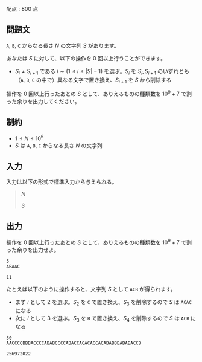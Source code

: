 配点 : $800$ 点

## 問題文

`A`, `B`, `C` からなる長さ $N$ の文字列 $S$ があります。

あなたは $S$ に対して、以下の操作を $0$ 回以上行うことができます。

- $S_i \neq S_{i + 1}$ である $i \sim (1 \leq i \leq |S| - 1)$ を選ぶ。$S_i$ を $S_i, S_{i + 1}$ のいずれとも（`A`, `B`, `C` の中で）異なる文字で置き換え、$S_{i + 1}$ を $S$ から削除する

操作を $0$ 回以上行ったあとの $S$ として、ありえるものの種類数を $10^9+7$ で割った余りを出力してください。

## 制約

- $1 \leq N \leq 10^6$
- $S$ は `A`, `B`, `C` からなる長さ $N$ の文字列

## 入力

入力は以下の形式で標準入力から与えられる。

> $N$
> 
> $S$

## 出力

操作を $0$ 回以上行ったあとの $S$ として、ありえるものの種類数を $10^9+7$ で割った余りを出力せよ。

```input1
5
ABAAC
```

```output1
11
```

たとえば以下のように操作すると、文字列 $S$ として `ACB` が得られます。

- まず $i$ として $2$ を選ぶ。$S_2$ を `C` で置き換え、$S_3$ を削除するので $S$ は `ACAC` になる
- 次に $i$ として $3$ を選ぶ。$S_3$ を `B` で置き換え、$S_4$ を削除するので $S$ は `ACB` になる

```input2
50
AACCCCBBBACCCCABABCCCCABACCACACACCACABABBBABABACCB
```

```output2
256972022
```